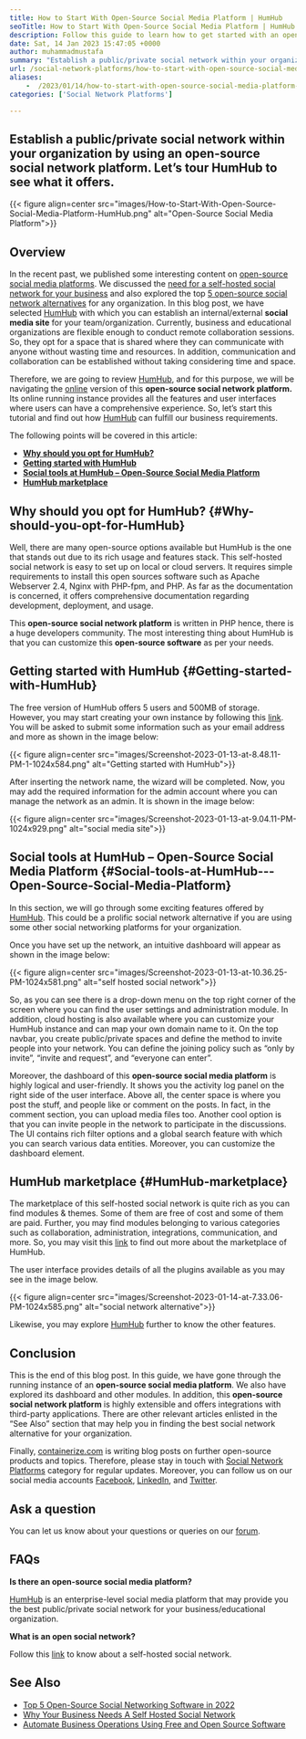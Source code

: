 ```yaml
---
title: How to Start With Open-Source Social Media Platform | HumHub
seoTitle: How to Start With Open-Source Social Media Platform | HumHub
description: Follow this guide to learn how to get started with an open-source social media platform. It offers a rich dashboard along with many enterprise-level features.
date: Sat, 14 Jan 2023 15:47:05 +0000
author: muhammadmustafa
summary: "Establish a public/private social network within your organization by using an open-source social network platform. Let's tour HumHub to see what it offers."
url: /social-network-platforms/how-to-start-with-open-source-social-media-platform-humhub/
aliases: 
    -  /2023/01/14/how-to-start-with-open-source-social-media-platform-humhub/
categories: ['Social Network Platforms']

---
```

## Establish a public/private social network within your organization by using an open-source social network platform. Let’s tour HumHub to see what it offers.

{{< figure align=center src="images/How-to-Start-With-Open-Source-Social-Media-Platform-HumHub.png" alt="Open-Source Social Media Platform">}}  

## Overview

In the recent past, we published some interesting content on [open-source social media platforms][1]. We discussed the [need for a self-hosted social network for your business][2] and also explored the top [5 open-source social network alternatives][3] for any organization. In this blog post, we have selected [HumHub][4] with which you can establish an internal/external **social media site** for your team/organization. Currently, business and educational organizations are flexible enough to conduct remote collaboration sessions. So, they opt for a space that is shared where they can communicate with anyone without wasting time and resources. In addition, communication and collaboration can be established without taking considering time and space. 

Therefore, we are going to review [HumHub][4], and for this purpose, we will be navigating the [online][5] version of this **open-source social network platform.** Its online running instance provides all the features and user interfaces where users can have a comprehensive experience. So, let’s start this tutorial and find out how [HumHub][4] can fulfill our business requirements. 

The following points will be covered in this article:

  * **[Why should you opt for HumHub?][6]**
  * **[Getting started with HumHub][7]**
  * **[Social tools at HumHub – Open-Source Social Media Platform][8]**
  * **[HumHub marketplace][9]** 

## Why should you opt for HumHub? {#Why-should-you-opt-for-HumHub}

Well, there are many open-source options available but HumHub is the one that stands out due to its rich usage and features stack. This self-hosted social network is easy to set up on local or cloud servers. It requires simple requirements to install this open sources software such as Apache Webserver 2.4, Nginx with PHP-fpm, and PHP. As far as the documentation is concerned, it offers comprehensive documentation regarding development, deployment, and usage.

This **open-source social network platform** is written in PHP hence, there is a huge developers community. The most interesting thing about HumHub is that you can customize this **open-source software** as per your needs.

## Getting started with HumHub {#Getting-started-with-HumHub}

The free version of HumHub offers 5 users and 500MB of storage. However, you may start creating your own instance by following this [link][5]. You will be asked to submit some information such as your email address and more as shown in the image below:

{{< figure align=center src="images/Screenshot-2023-01-13-at-8.48.11-PM-1-1024x584.png" alt="Getting started with HumHub">}}  

After inserting the network name, the wizard will be completed. Now, you may add the required information for the admin account where you can manage the network as an admin. It is shown in the image below:

{{< figure align=center src="images/Screenshot-2023-01-13-at-9.04.11-PM-1024x929.png" alt="social media site">}}  

## Social tools at HumHub – Open-Source Social Media Platform {#Social-tools-at-HumHub---Open-Source-Social-Media-Platform}

In this section, we will go through some exciting features offered by [HumHub][4]. This could be a prolific social network alternative if you are using some other social networking platforms for your organization. 

Once you have set up the network, an intuitive dashboard will appear as shown in the image below:

{{< figure align=center src="images/Screenshot-2023-01-13-at-10.36.25-PM-1024x581.png" alt="self hosted social network">}}  

So, as you can see there is a drop-down menu on the top right corner of the screen where you can find the user settings and administration module. In addition, cloud hosting is also available where you can customize your HumHub instance and can map your own domain name to it. On the top navbar, you create public/private spaces and define the method to invite people into your network. You can define the joining policy such as “only by invite”, “invite and request”, and “everyone can enter”.

Moreover, the dashboard of this **open-source social media platform** is highly logical and user-friendly. It shows you the activity log panel on the right side of the user interface. Above all, the center space is where you post the stuff, and people like or comment on the posts. In fact, in the comment section, you can upload media files too. Another cool option is that you can invite people in the network to participate in the discussions. The UI contains rich filter options and a global search feature with which you can search various data entities. Moreover, you can customize the dashboard element. 

## HumHub marketplace {#HumHub-marketplace}

The marketplace of this self-hosted social network is quite rich as you can find modules & themes. Some of them are free of cost and some of them are paid. Further, you may find modules belonging to various categories such as collaboration, administration, integrations, communication, and more. So, you may visit this [link][10] to find out more about the marketplace of HumHub.

The user interface provides details of all the plugins available as you may see in the image below. 

{{< figure align=center src="images/Screenshot-2023-01-14-at-7.33.06-PM-1024x585.png" alt="social network alternative">}}  

Likewise, you may explore [HumHub][4] further to know the other features. 

## Conclusion

This is the end of this blog post. In this guide, we have gone through the running instance of an **open-source social media platform**. We also have explored its dashboard and other modules. In addition, this **open-source social network platform** is highly extensible and offers integrations with third-party applications. There are other relevant articles enlisted in the “See Also” section that may help you in finding the best social network alternative for your organization.

Finally, [containerize.com][11] is writing blog posts on further open-source products and topics. Therefore, please stay in touch with [][12][Social Network Platforms][1] category for regular updates. Moreover, you can follow us on our social media accounts [Facebook][13], [LinkedIn][14], and [Twitter][15].

## Ask a question

You can let us know about your questions or queries on our [forum][16].

## FAQs

**Is there an open-source social media platform?**

[HumHub][4] is an enterprise-level social media platform that may provide you the best public/private social network for your business/educational organization.

**What is an open social network?**

Follow this [link][6] to know about a self-hosted social network. 

## See Also 

  * [Top 5 Open-Source Social Networking Software in 2022][3]
  * [Why Your Business Needs A Self Hosted Social Network][17]
  * [Automate Business Operations Using Free and Open Source Software][18]

 [1]: https://products.containerize.com/social-network-platforms/
 [2]: https://blog.containerize.com/2021/10/07/why-your-business-needs-a-self-hosted-social-network/
 [3]: https://blog.containerize.com/2022/01/12/top-5-open-source-social-networking-software-in-2022/
 [4]: https://products.containerize.com/social-network-platforms/humhub/
 [5]: https://saas.humhub.com/en/create
 [6]: #Why-should-you-opt-for-HumHub
 [7]: #Getting-started-with-HumHub
 [8]: #Social-tools-at-HumHub---Open-Source-Social-Media-Platform
 [9]: #HumHub-marketplace
 [10]: https://marketplace.humhub.com/
 [11]: https://www.containerize.com/
 [12]: https://products.containerize.com/marketing-automation/
 [13]: https://web.facebook.com/containerize
 [14]: https://www.linkedin.com/company/containerize/
 [15]: https://twitter.com/containerize_co
 [16]: https://forum.containerize.com/
 [17]: //blog.containerize.com/2021/10/07/why-your-business-needs-a-self-hosted-social-network/
 [18]: https://blog.containerize.com/2020/08/27/automate-business-operations-using-open-source-software/